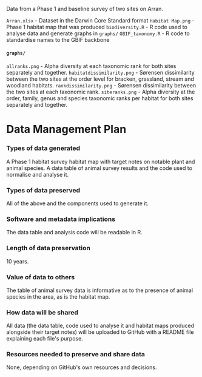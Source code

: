 Data from a Phase 1 and baseline survey of two sites on Arran.

`Arran.xlsx` - Dataset in the Darwin Core Standard format
`Habitat Map.png` - Phase 1 habitat map that was produced
`biodiversity.R` - R code used to analyse data and generate graphs in `graphs/`
`GBIF_taxonomy.R` - R code to standardise names to the GBIF backbone
#### `graphs/`
`allranks.png` - Alpha diversity at each taxonomic rank for both sites separately and together.
`habitatdissimilarity.png` - Sørensen dissimilarity between the two sites at the order level for bracken, grassland, stream and woodland habitats.
`rankdissimilarity.png` - Sørensen dissimilarity between the two sites at each taxonomic rank.
`siteranks.png` - Alpha diversity at the order, family, genus and species taxonomic ranks per habitat for both sites separately and together.

# Data Management Plan
### Types of data generated
A Phase 1 habitat survey habitat map with target notes on notable plant and animal species. A data table of animal survey results and the code used to normalise and analyse it.
### Types of data preserved
All of the above and the components used to generate it.
### Software and metadata implications
The data table and analysis code will be readable in R.
### Length of data preservation
10 years.
### Value of data to others
The table of animal survey data is informative as to the presence of animal species in the area, as is the habitat map.
### How data will be shared
All data (the data table, code used to analyse it and habitat maps produced alongside their target notes) will be uploaded to GitHub with a README file explaining each file's purpose.
### Resources needed to preserve and share data
None, depending on GitHub's own resources and decisions.
